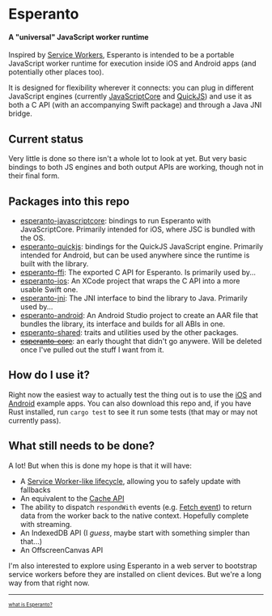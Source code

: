 # Esperanto

#### A "universal" JavaScript worker runtime

Inspired by [Service Workers](https://developer.mozilla.org/en-US/docs/Web/API/Service_Worker_API), Esperanto is intended to be a portable JavaScript worker runtime for execution inside iOS and Android apps (and potentially other places too).

It is designed for flexibility wherever it connects: you can plug in different JavaScript engines (currently [JavaScriptCore](https://developer.apple.com/documentation/javascriptcore) and [QuickJS](https://bellard.org/quickjs/)) and use it as both a C API (with an accompanying Swift package) and through a Java JNI bridge.

## Current status

Very little is done so there isn't a whole lot to look at yet. But very basic bindings to both JS engines and both output APIs are working, though not in their final form.

## Packages into this repo

- [esperanto-javascriptcore](https://github.com/alastaircoote/esperanto/tree/master/esperanto-javascriptcore): bindings to run Esperanto with JavaScriptCore. Primarily intended for iOS, where JSC is bundled with the OS.
- [esperanto-quickjs](https://github.com/alastaircoote/esperanto/tree/master/esperanto-quickjs): bindings for the QuickJS JavaScript engine. Primarily intended for Android, but can be used anywhere since the runtime is built with the library.
- [esperanto-ffi](https://github.com/alastaircoote/esperanto/tree/master/esperanto-ffi): The exported C API for Esperanto. Is primarily used by...
- [esperanto-ios](https://github.com/alastaircoote/esperanto/tree/master/esperanto-ios): An XCode project that wraps the C API into a more usable Swift one.
- [esperanto-jni](https://github.com/alastaircoote/esperanto/tree/master/esperanto-ffi): The JNI interface to bind the library to Java. Primarily used by...
- [esperanto-android](https://github.com/alastaircoote/esperanto/tree/master/esperanto-android): An Android Studio project to create an AAR file that bundles the library, its interface and builds for all ABIs in one.
- [esperanto-shared](https://github.com/alastaircoote/esperanto/tree/master/esperanto-shared): traits and utilities used by the other packages.
- [~~esperanto-core~~](https://github.com/alastaircoote/esperanto/tree/master/esperanto-core): an early thought that didn't go anywere. Will be deleted once I've pulled out the stuff I want from it.

## How do I use it?

Right now the easiest way to actually test the thing out is to use the [iOS](https://github.com/alastaircoote/esperanto-example-ios) and [Android](https://github.com/alastaircoote/esperanto-example-android) example apps. You can also download this repo and, if you have Rust installed, run `cargo test` to see it run some tests (that may or may not currently pass).

## What still needs to be done?

A lot! But when this is done my hope is that it will have:

- A [Service Worker-like lifecycle](https://developers.google.com/web/fundamentals/primers/service-workers/lifecycle), allowing you to safely update with fallbacks
- An equivalent to the [Cache API](https://developer.mozilla.org/en-US/docs/Web/API/Cache)
- The ability to dispatch `respondWith` events (e.g. [Fetch event](https://developer.mozilla.org/en-US/docs/Web/API/FetchEvent)) to return data from the worker back to the native context. Hopefully complete with streaming.
- An IndexedDB API (I _guess_, maybe start with something simpler than that...)
- An OffscreenCanvas API

I'm also interested to explore using Esperanto in a web server to bootstrap service workers before they are installed on client devices. But we're a long way from that right now.

---

<sub><sup>[what is Esperanto?](https://en.wikipedia.org/wiki/Esperanto)</sup></sub>
